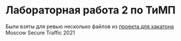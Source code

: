 # Лабораторная работа 2 по ТиМП
Были взяты для ревью несколько файлов из [проекта для хакатона](https://github.com/lukosha58/hackaton-mst) Moscow Secure Traffic 2021
